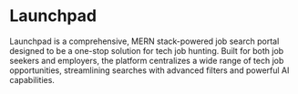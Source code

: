 # Launchpad
Launchpad is a comprehensive, MERN stack-powered job search portal designed to be a one-stop solution for tech job hunting. Built for both job seekers and employers, the platform centralizes a wide range of tech job opportunities, streamlining searches with advanced filters and powerful AI capabilities.
